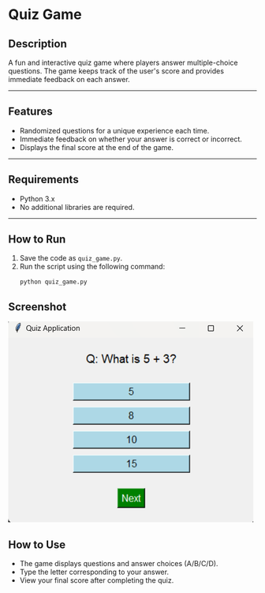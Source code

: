 # Quiz Game

## **Description**
A fun and interactive quiz game where players answer multiple-choice questions. The game keeps track of the user's score and provides immediate feedback on each answer.

---

## **Features**
- Randomized questions for a unique experience each time.
- Immediate feedback on whether your answer is correct or incorrect.
- Displays the final score at the end of the game.

---

## **Requirements**
- Python 3.x
- No additional libraries are required.

---

## **How to Run**
1. Save the code as `quiz_game.py`.
2. Run the script using the following command:
   ```bash
   python quiz_game.py
   ```

## Screenshot

![images](./images/quiz.png)
   
## How to Use
- The game displays questions and answer choices (A/B/C/D).
- Type the letter corresponding to your answer.
- View your final score after completing the quiz.
